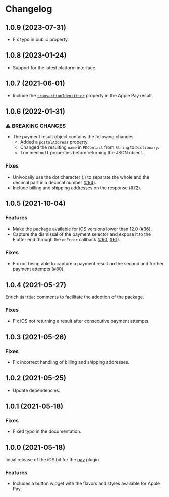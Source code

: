 # Changelog

## 1.0.9 (2023-07-31)

* Fix typo in public property.

## 1.0.8 (2023-01-24)

* Support for the latest platform interface.

## 1.0.7 (2021-06-01)

* Include the [`transactionIdentifier`](https://developer.apple.com/documentation/passkit/pkpaymenttoken/1617003-transactionidentifier) property in the Apple Pay result.

## 1.0.6 (2022-01-31)

### ⚠ BREAKING CHANGES

* The payment result object contains the following changes:
  * Added a `postalAddress` property.
  * Changed the resulting `name` in `PKContact` from `String` to `Dictionary`.
  * Trimmed `null` properties before returning the JSON object.

### Fixes
* Univocally use the dot character (.) to separate the whole and the decimal part in a decimal number ([#84](https://github.com/google-pay/flutter-plugin/issues/84)).
* Include billing and shipping addresses on the response ([#72](https://github.com/google-pay/flutter-plugin/issues/72)).

## 1.0.5 (2021-10-04)

### Features
* Make the package available for iOS versions lower than 12.0 ([#36](https://github.com/google-pay/flutter-plugin/issues/36)).
* Capture the dismissal of the payment selector and expose it to the Flutter end through the `onError` callback ([#90](https://github.com/google-pay/flutter-plugin/issues/90), [#61](https://github.com/google-pay/flutter-plugin/issues/61)).

### Fixes
* Fix not being able to capture a payment result on the second and further payment attempts ([#80](https://github.com/google-pay/flutter-plugin/issues/80)).

## 1.0.4 (2021-05-27)
Enrich `dartdoc` comments to facilitate the adoption of the package.

### Fixes

* Fix iOS not returning a result after consecutive payment attempts.

## 1.0.3 (2021-05-26)

### Fixes

* Fix incorrect handling of billing and shipping addresses.

## 1.0.2 (2021-05-25)

* Update dependencies.

## 1.0.1 (2021-05-18)

### Fixes

* Fixed typo in the documentation.

## 1.0.0 (2021-05-18)
Initial release of the iOS bit for the [pay](https://pub.dev/packages/pay) plugin.

### Features

* Includes a button widget with the flavors and styles available for Apple Pay.